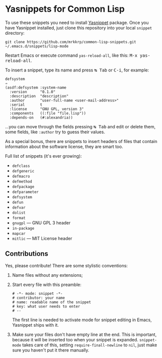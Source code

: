 # Yasnippets for Common Lisp

To use these snippets you need to install
[Yasnippet](https://github.com/capitaomorte/yasnippet) package. Once you
have Yasnippet installed, just clone this repository into your local
`snippet` directory:

```
git clone https://github.com/mrkkrp/common-lisp-snippets.git ~/.emacs.d/snippets/lisp-mode
```

Restart Emacs or execute command `yas-reload-all`, like this: <kbd>M-x
yas-reload-all</kbd>.

To insert a snippet, type its name and press <kbd>↹ Tab</kbd> or
<kbd>C-i</kbd>, for example:

```common-lisp
defsystem
⇒
(asdf:defsystem :system-name
  :version      "0.1.0"
  :description  "description"
  :author       "user-full-name <user-mail-address>"
  :serial       t
  :license      "GNU GPL, version 3"
  :components   ((:file "file.lisp"))
  :depends-on   (#:alexandria))

```

…you can move through the fields pressing <kbd>↹ Tab</kbd> and edit or
delete them, some fields, like `:author` try to guess their values.

As a special bonus, there are snippets to insert headers of files that
contain information about the software license, they are smart too.

Full list of snippets (it's ever growing):

* `defclass`
* `defgeneric`
* `defmacro`
* `defmethod`
* `defpackage`
* `defparameter`
* `defsystem`
* `defun`
* `defvar`
* `dolist`
* `format`
* `gnugpl` — GNU GPL 3 header
* `in-package`
* `mapcar`
* `mitlic` — MIT License header

## Contributions

Yes, please contribute! There are some stylistic conventions:

1. Name files without any extensions;

2. Start every file with this preamble:

   ```
   # -*- mode: snippet -*-
   # contributor: your name
   # name: readable name of the snippet
   # key: what user needs to enter
   # --
   ```

   The first line is needed to activate mode for snippet editing in Emacs,
   Yasnippet ships with it.

3. Make sure your files don't have empty line at the end. This is important,
   because it will be inserted too when your snippet is
   expanded. `snippet-mode` takes care of this, setting
   `require-finall-newline` to `nil`, just make sure you haven't put it
   there manually.
